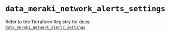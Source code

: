 # `data_meraki_network_alerts_settings`

Refer to the Terraform Registry for docs: [`data_meraki_network_alerts_settings`](https://registry.terraform.io/providers/ciscodevnet/meraki/1.7.1/docs/data-sources/network_alerts_settings).
